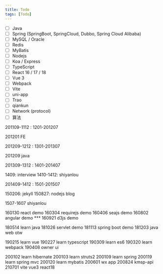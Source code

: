 ```yaml
---
title: Todo
tags: [Todo]
---
```


- [ ] Java
- [ ] Spring (SpringBoot, SpringCloud, Dubbo, Spring Cloud Alibaba)
- [ ] MySQL / Oracle
- [ ] Redis
- [ ] MyBatis
- [ ] Nodejs
- [ ] Koa / Express
- [ ] TypeScript
- [ ] React 16 / 17 / 18
- [ ] Vue 3
- [ ] Webpack
- [ ] Vite
- [ ] uni-app
- [ ] Trao
- [ ] qiankun
- [ ] Network (protocol)
- [ ] 算法

201109-1112 : 1201-201207

  201201 FE

201209-1212 : 1301-201307

  201209 java

201309-1312 : 1401-201407

  1409: interview
  1410-1412: shiyanlou

201409-1412 : 1501-201507

  150206: jekyll
  150827: nodejs blog

1507-1607 shiyanlou

  160130 react demo
  160304 requirejs demo
  160406 seajs demo
  160802 angular demo ***
  160921 d3js demo

  180514 learn java
  181026 servlet demo
  181113 spring boot demo
  181203 java web otw

  190215 learn vue
  190227 learn typescript
  190309 learn es6
  190320 learn webpack
  190408 owner ui

  200102 learn hibernate
  200103 learn struts2
  200109 learn spring
  200119 learn spring mvc
  200120 learn mybatis
  200601 wx app
  200824 kmsp-api
  210701 vite vue3 react18
  
